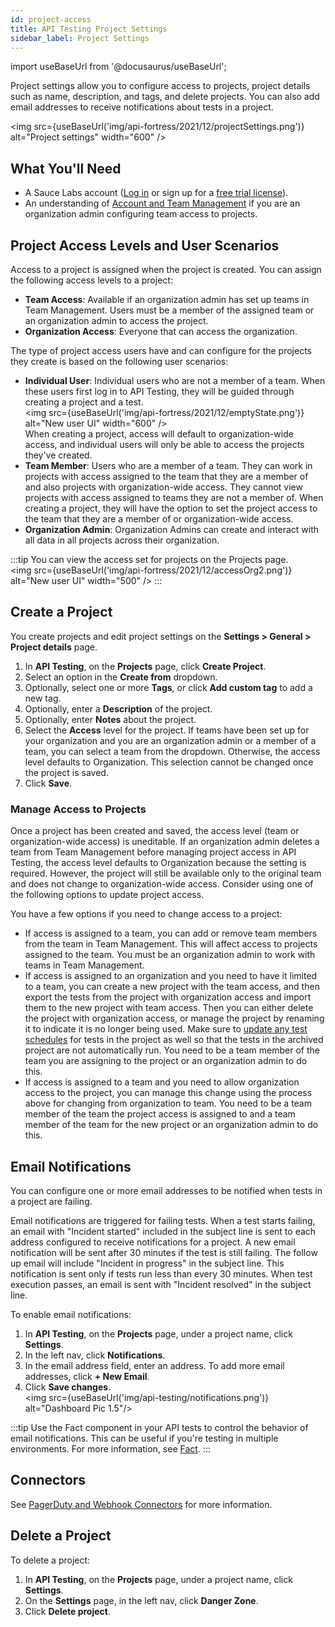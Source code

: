 ```yaml
---
id: project-access
title: API Testing Project Settings
sidebar_label: Project Settings
---
```


import useBaseUrl from '@docusaurus/useBaseUrl';

Project settings allow you to configure access to projects, project details such as name, description, and tags, and delete projects. You can also add email addresses to receive notifications about tests in a project. 

<img src={useBaseUrl('img/api-fortress/2021/12/projectSettings.png')} alt="Project settings" width="600" />

## What You'll Need

* A Sauce Labs account ([Log in](https://accounts.saucelabs.com/am/XUI/#login/) or sign up for a [free trial license](https://saucelabs.com/sign-up)).
* An understanding of [Account and Team Management](/basics/acct-team-mgmt/managing-user-info/) if you are an organization admin configuring team access to projects. 

## Project Access Levels and User Scenarios

Access to a project is assigned when the project is created. You can assign the following access levels to a project:  

- **Team Access**: Available if an organization admin has set up teams in Team Management. Users must be a member of the assigned team or an organization admin to access the project. 
- **Organization Access**: Everyone that can access the organization.

The type of project access users have and can configure for the projects they create is based on the following user scenarios:

- **Individual User**: Individual users who are not a member of a team. When these users first log in to API Testing, they will be guided through creating a project and a test.<br/><img src={useBaseUrl('img/api-fortress/2021/12/emptyState.png')} alt="New user UI" width="600" /><br/> When creating a project, access will default to organization-wide access, and individual users will only be able to access the projects they've created.
- **Team Member**: Users who are a member of a team. They can work in projects with access assigned to the team that they are a member of and also projects with organization-wide access. They cannot view projects with access assigned to teams they are not a member of. When creating a project, they will have the option to set the project access to the team that they are a member of or organization-wide access. 
- **Organization Admin**: Organization Admins can create and interact with all data in all projects across their organization.

:::tip
You can view the access set for projects on the Projects page.<br/><img src={useBaseUrl('img/api-fortress/2021/12/accessOrg2.png')} alt="New user UI" width="500" />
:::

## Create a Project

You create projects and edit project settings on the **Settings > General > Project details** page.  

1. In **API Testing**, on the **Projects** page, click **Create Project**. 
1. Select an option in the **Create from** dropdown. 
1. Optionally, select one or more **Tags**, or click **Add custom tag** to add a new tag. 
1. Optionally, enter a **Description** of the project. 
1. Optionally, enter **Notes** about the project. 
1. Select the **Access** level for the project. If teams have been set up for your organization and you are an organization admin or a member of a team, you can select a team from the dropdown. Otherwise, the access level defaults to Organization. This selection cannot be changed once the project is saved. 
1. Click **Save**. 

### Manage Access to Projects

Once a project has been created and saved, the access level (team or organization-wide access) is uneditable. If an organization admin deletes a team from Team Management before managing project access in API Testing, the access level defaults to Organization because the setting is required. However, the project will still be available only to the original team and does not change to organization-wide access. Consider using one of the following options to update project access. 

You have a few options if you need to change access to a project:

- If access is assigned to a team, you can add or remove team members from the team in Team Management. This will affect access to projects assigned to the team. You must be an organization admin to work with teams in Team Management. 
- If access is assigned to an organization and you need to have it limited to a team, you can create a new project with the team access, and then export the tests from the project with organization access and import them to the new project with team access. Then you can either delete the project with organization access, or manage the project by renaming it to indicate it is no longer being used. Make sure to [update any test schedules](/api-testing/schedule-test/) for tests in the project as well so that the tests in the archived project are not automatically run. You need to be a team member of the team you are assigning to the project or an organization admin to do this. 
- If access is assigned to a team and you need to allow organization access to the project, you can manage this change using the process above for changing from organization to team. You need to be a team member of the team the project access is assigned to and a team member of the team for the new project or an organization admin to do this.

## Email Notifications

You can configure one or more email addresses to be notified when tests in a project are failing. 

Email notifications are triggered for failing tests. When a test starts failing, an email with "Incident started" included in the subject line is sent to each address configured to receive notifications for a project. A new email notification will be sent after 30 minutes if the test is still failing. The follow up email will include "Incident in progress" in the subject line. This notification is sent only if tests run less than every 30 minutes. When test execution passes, an email is sent with "Incident resolved" in the subject line. 

To enable email notifications:

1. In **API Testing**, on the **Projects** page, under a project name, click **Settings**.
2. In the left nav, click **Notifications**.
3. In the email address field, enter an address. To add more email addresses, click **+ New Email**. 
5. Click **Save changes**. 
<br/><img src={useBaseUrl('img/api-testing/notifications.png')} alt="Dashboard Pic 1.5"/>

:::tip
Use the Fact component in your API tests to control the behavior of email notifications. This can be useful if you're testing in multiple environments. For more information, see [Fact](/api-testing/composer/other-components/#fact).
:::

## Connectors

See [PagerDuty and Webhook Connectors](/api-testing/integrations/pagerduty-webhooks/) for more information.

## Delete a Project

To delete a project:

1. In **API Testing**, on the **Projects** page, under a project name, click **Settings**.
2. On the **Settings** page, in the left nav, click **Danger Zone**.
3. Click **Delete project**.